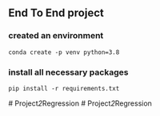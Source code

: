 ## End To End project

### created an environment
```
conda create -p venv python=3.8
```

###  install all necessary packages
```
pip install -r requirements.txt
```
#   P r o j e c t _ 2 _ R e g r e s s i o n  
 #   P r o j e c t _ 2 _ R e g r e s s i o n  
 